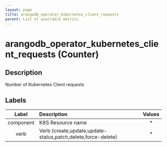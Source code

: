```yaml
---
layout: page
title: arangodb_operator_kubernetes_client_requests
parent: List of available metrics
---
```


# arangodb_operator_kubernetes_client_requests (Counter)

## Description

Number of Kubernetes Client requests

## Labels

| Label | Description | Values |
|:---:|:--- |:---:|
| component | K8S Resource name | * |
| verb | Verb (create,update,update-status,patch,delete,force-delete) | * |
